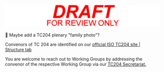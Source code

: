 <!-- contact-us.md -->

![Draft for review only](assets/img/draft_for_review.svg)

🚧 Maybe add a TC204 plenary "family photo"?

Convenors of TC 204 are identified on our [official ISO TC204 site | Structure tab](https://www.iso.org/en/contents/data/committee/05/47/54706.html)

You are welcome to reach out to Working Groups by addressing the convenor of the respective Working Group via our [TC204 Secretariat.](https://www.iso.org/en/contents/data/committee/05/47/54706.html#secretariat)
